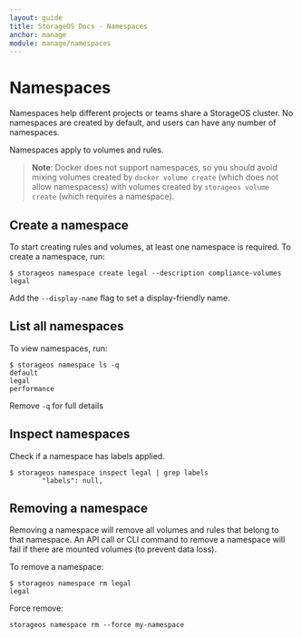 ```yaml
---
layout: guide
title: StorageOS Docs - Namespaces
anchor: manage
module: manage/namespaces
---
```


# Namespaces

Namespaces help different projects or teams share a StorageOS cluster. No namespaces are created by default, and users can have any number of namespaces.

Namespaces apply to volumes and rules.

>**Note**: Docker does not support namespaces, so you should avoid mixing volumes created by `docker volume create` (which does not allow namespacess) with volumes created by `storageos volume create` (which requires a namespace).

## Create a namespace

To start creating rules and volumes, at least one namespace is required.
To create a namespace, run:
```
$ storageos namespace create legal --description compliance-volumes
legal
```

Add the `--display-name` flag to set a display-friendly name.

## List all namespaces

To view namespaces, run:
```
$ storageos namespace ls -q
default
legal
performance
```

Remove `-q` for full details

## Inspect namespaces

Check if a namespace has labels applied.

```
$ storageos namespace inspect legal | grep labels
        "labels": null,
```

## Removing a namespace

Removing a namespace will remove all volumes and rules that belong to that namespace. An API call or CLI command to remove a namespace will fail if there are mounted volumes (to prevent data loss).

To remove a namespace:
```
$ storageos namespace rm legal
legal
```

Force remove:

    storageos namespace rm --force my-namespace
